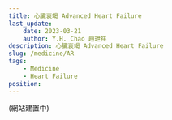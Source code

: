```yaml
---
title: 心臟衰竭 Advanced Heart Failure
last_update: 
    date: 2023-03-21
    author: Y.H. Chao 趙玴祥
description: 心臟衰竭 Advanced Heart Failure
slug: /medicine/AR
tags:
    - Medicine
    - Heart Failure
position: 
---
```

(網站建置中)
